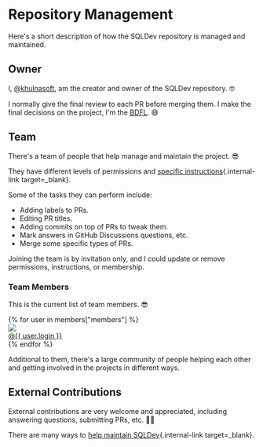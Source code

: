 # Repository Management

Here's a short description of how the SQLDev repository is managed and maintained.

## Owner

I, <a href="https://github.com/khulnasoft" target="_blank">@khulnasoft</a>, am the creator and owner of the SQLDev repository. 🤓

I normally give the final review to each PR before merging them. I make the final decisions on the project, I'm the <a href="https://en.wikipedia.org/wiki/Benevolent_dictator_for_life" class="external-link" target="_blank"><abbr title="Benevolent Dictator For Life">BDFL</abbr></a>. 😅

## Team

There's a team of people that help manage and maintain the project. 😎

They have different levels of permissions and [specific instructions](./management-tasks.md){.internal-link target=_blank}.

Some of the tasks they can perform include:

* Adding labels to PRs.
* Editing PR titles.
* Adding commits on top of PRs to tweak them.
* Mark answers in GitHub Discussions questions, etc.
* Merge some specific types of PRs.

Joining the team is by invitation only, and I could update or remove permissions, instructions, or membership.

### Team Members

This is the current list of team members. 😎

<div class="user-list user-list-center">
{% for user in members["members"] %}

<div class="user"><a href="https://github.com/{{ user.login }}" target="_blank"><div class="avatar-wrapper"><img src="https://github.com/{{ user.login }}.png"/></div><div class="title">@{{ user.login }}</div></a></div>
{% endfor %}

</div>

Additional to them, there's a large community of people helping each other and getting involved in the projects in different ways.

## External Contributions

External contributions are very welcome and appreciated, including answering questions, submitting PRs, etc. 🙇‍♂️

There are many ways to [help maintain SQLDev](./help.md){.internal-link target=_blank}.
